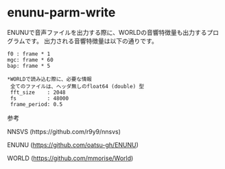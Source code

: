 # enunu-parm-write
ENUNUで音声ファイルを出力する際に、WORLDの音響特徴量も出力するプログラムです。
出力される音響特徴量は以下の通りです。

	f0 : frame * 1
	mgc: frame * 60
	bap: frame * 5
	
	*WORLDで読み込む際に、必要な情報
	 全てのファイルは、ヘッダ無しのfloat64 (double) 型
	 fft_size    : 2048 
	 fs          : 48000
	 frame_period: 0.5

参考
<p>NNSVS (https://github.com/r9y9/nnsvs)</p>
	
ENUNU (https://github.com/oatsu-gh/ENUNU)
	
WORLD (https://github.com/mmorise/World)

